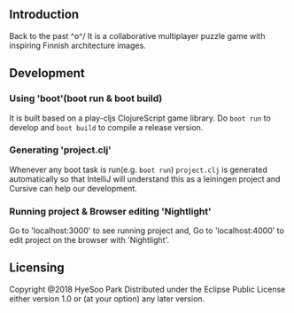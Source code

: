 ## Introduction
Back to the past \^o^/
It is a collaborative multiplayer puzzle game with inspiring Finnish architecture images.

## Development 
### Using 'boot'(boot run & boot build) 
It is built based on a play-cljs ClojureScript game library.
Do `boot run` to develop and `boot build` to compile a release version.

### Generating 'project.clj' 
Whenever any boot task is run(e.g. `boot run`) `project.clj` is generated automatically
so that IntelliJ will understand this as a leiningen project and Cursive can help our development.

### Running project & Browser editing 'Nightlight'
Go to 'localhost:3000' to see running project and, 
Go to 'localhost:4000' to edit project on the browser with 'Nightlight'.

## Licensing
Copyright @2018 HyeSoo Park 
Distributed under the Eclipse Public License either version 1.0 or (at your option) any later version.